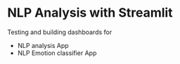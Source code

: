 # NLP Analysis with Streamlit 
Testing and building dashboards for 
- NLP analysis App
- NLP Emotion classifier App
